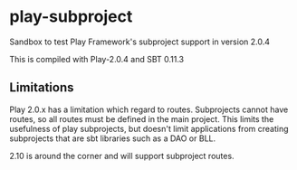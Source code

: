 # play-subproject
Sandbox to test Play Framework's subproject support in version 2.0.4

This is compiled with Play-2.0.4 and SBT 0.11.3

## Limitations
Play 2.0.x has a limitation which regard to routes. 
Subprojects cannot have routes, so all routes must be defined in the main project.
This limits the usefulness of play subprojects, but doesn't limit applications from 
creating subprojects that are sbt libraries such as a DAO or BLL.

2.10 is around the corner and will support subproject routes.



